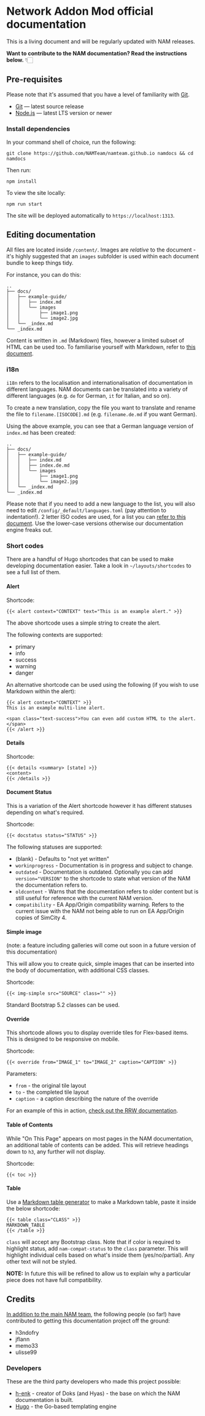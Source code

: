 # Network Addon Mod official documentation

This is a living document and will be regularly updated with NAM releases.

**Want to contribute to the NAM documentation? Read the instructions below.** 👇🏻

## Pre-requisites

Please note that it's assumed that you have a level of familiarity with [Git](https://git-scm.com/). 

* [Git](https://git-scm.com/) — latest source release
* [Node.js](https://nodejs.org/) — latest LTS version or newer

### Install dependencies

In your command shell of choice, run the following:

```
git clone https://github.com/NAMTeam/namteam.github.io namdocs && cd namdocs
```

Then run:
```
npm install
```

To view the site locally:
```
npm run start
```

The site will be deployed automatically to `https://localhost:1313`.


## Editing documentation

All files are located inside `/content/`. Images are _relative_ to the document - it's highly suggested that an `images` subfolder is used within each document bundle to keep things tidy.

For instance, you can do this:

```
..
├── docs/
│   ├── example-guide/
│   │   ├── index.md
│   │   └── images
│   │       ├── image1.png
│   │       └── image2.jpg
│   └── _index.md
└── _index.md
```

Content is written in `.md` (Markdown) files, however a limited subset of HTML can be used too. To familiarise yourself with Markdown, refer to [this document](https://www.markdownguide.org/extended-syntax/).

### i18n
`i18n` refers to the localisation and internationalisation of documentation in different languages. NAM documents can be translated into a variety of different languages (e.g. `de` for German, `it` for Italian, and so on).

To create a new translation, copy the file you want to translate and rename the file to `filename.[ISOCODE].md` (e.g. `filename.de.md` if you want German).

Using the above example, you can see that a German language version of `index.md` has been created:

```
..
├── docs/
│   ├── example-guide/
│   │   ├── index.md
│   │   ├── index.de.md
│   │   └── images
│   │       ├── image1.png
│   │       └── image2.jpg
│   └── _index.md
└── _index.md
```

Please note that if you need to add a new language to the list, you will also need to edit `/config/_default/languages.toml` (pay attention to indentation!). 2 letter ISO codes are used, for a list you can [refer to this document](https://www.iban.com/country-codes). Use the lower-case versions otherwise our documentation engine freaks out.

### Short codes

There are a handful of Hugo shortcodes that can be used to make developing documentation easier. Take a look in `~/layouts/shortcodes` to see a full list of them.

#### Alert

Shortcode: 
```
{{< alert context="CONTEXT" text="This is an example alert." >}}
```
The above shortcode uses a simple string to create the alert. 

The following contexts are supported:
* primary
* info
* success
* warning
* danger

An alternative shortcode can be used using the following (if you wish to use Markdown within the alert):
```
{{< alert context="CONTEXT" >}}
This is an example multi-line alert.

<span class="text-success">You can even add custom HTML to the alert.</span>
{{< /alert >}}
```

#### Details
Shortcode:
```
{{< details <summary> [state] >}}
<content>
{{< /details >}}
```

#### Document Status

This is a variation of the Alert shortcode however it has different statuses depending on what's required.

Shortcode:
```
{{< docstatus status="STATUS" >}}
```

The following statuses are supported:

* (blank) - Defaults to "not yet written"
* `workinprogress` - Documentation is in progress and subject to change.
* `outdated` - Documentation is outdated. Optionally you can add `version="VERSION"` to the shortcode to state what version of the NAM the documentation refers to.
* `oldcontent` - Warns that the documentation refers to older content but is still useful for reference with the current NAM version.
* `compatibility` - EA App/Origin compatibility warning. Refers to the current issue with the NAM not being able to run on EA App/Origin copies of SimCity 4.

#### Simple image

(note: a feature including galleries will come out soon in a future version of this documentation)

This will allow you to create quick, simple images that can be inserted into the body of documentation, with additional CSS classes.

Shortcode:
```
{{< img-simple src="SOURCE" class="" >}}
```

Standard Bootstrap 5.2 classes can be used.

#### Override

This shortcode allows you to display override tiles for Flex-based items. This is designed to be responsive on mobile.

Shortcode:
```
{{< override from="IMAGE_1" to="IMAGE_2" caption="CAPTION" >}}
```
Parameters:

* `from` - the original tile layout
* `to` - the completed tile layout
* `caption` - a caption describing the nature of the override

For an example of this in action, [check out the RRW documentation](https://www.sc4nam.com/docs/feature-guides/real-railway-rrw/).

#### Table of Contents

While "On This Page" appears on most pages in the NAM documentation, an additional table of contents can be added. This will retrieve headings down to `h3`, any further will not display.

Shortcode:
```
{{< toc >}}
```

#### Table

Use a [Markdown table generator](https://www.tablesgenerator.com/markdown_tables) to make a Markdown table, paste it inside the below shortcode:

```
{{< table class="CLASS" >}}
MARKDOWN_TABLE
{{< /table >}}
```

`class` will accept any Bootstrap class. Note that if color is required to highlight status, add `nam-compat-status` to the `class` parameter. This will highlight individual cells based on what's inside them (yes/no/partial). Any other text will not be styled.

**NOTE:** In future this will be refined to allow us to explain why a particular piece does not have full compatibility.

## Credits

[In addition to the main NAM team](https://www.sc4nam.com/docs/reference/credits/), the following people (so far!) have contributed to getting this documentation project off the ground:

* h3ndofry
* jflann
* memo33
* ulisse99

### Developers

These are the third party developers who made this project possible:

* [h-enk](https://github.com/h-enk/doks) - creator of Doks (and Hyas) - the base on which the NAM documentation is built.
* [Hugo](https://gohugo.io/) - the Go-based templating engine